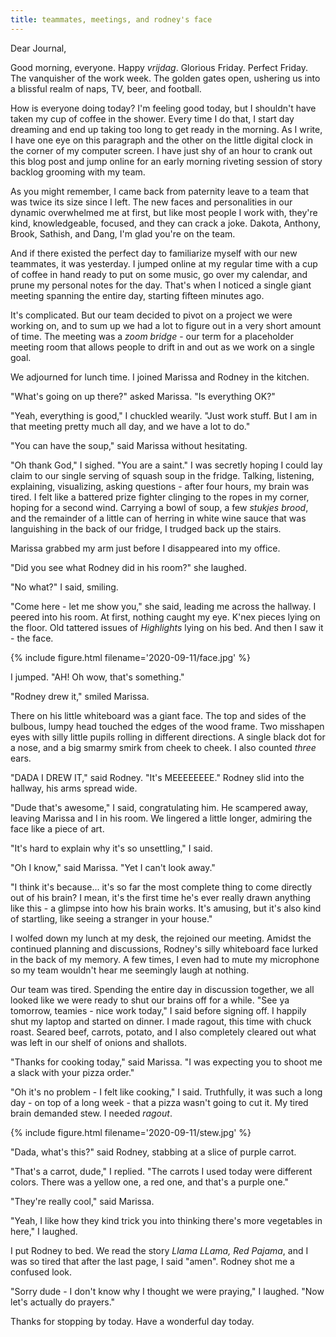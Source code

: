 ```yaml
---
title: teammates, meetings, and rodney's face
---
```


Dear Journal,

Good morning, everyone.  Happy _vrijdag_.  Glorious Friday.  Perfect
Friday.  The vanquisher of the work week.  The golden gates open,
ushering us into a blissful realm of naps, TV, beer, and football.

How is everyone doing today?  I'm feeling good today, but I shouldn't
have taken my cup of coffee in the shower.  Every time I do that, I
start day dreaming and end up taking too long to get ready in the
morning.  As I write, I have one eye on this paragraph and the other
on the little digital clock in the corner of my computer screen.  I
have just shy of an hour to crank out this blog post and jump online
for an early morning riveting session of story backlog grooming with
my team.

As you might remember, I came back from paternity leave to a team that
was twice its size since I left.  The new faces and personalities in
our dynamic overwhelmed me at first, but like most people I work with,
they're kind, knowledgeable, focused, and they can crack a joke.
Dakota, Anthony, Brook, Sathish, and Dang, I'm glad you're on the
team.

And if there existed the perfect day to familiarize myself with our
new teammates, it was yesterday.  I jumped online at my regular time
with a cup of coffee in hand ready to put on some music, go over my
calendar, and prune my personal notes for the day.  That's when I
noticed a single giant meeting spanning the entire day, starting
fifteen minutes ago.

It's complicated.  But our team decided to pivot on a project we were
working on, and to sum up we had a lot to figure out in a very short
amount of time.  The meeting was a _zoom bridge_ - our term for a
placeholder meeting room that allows people to drift in and out as we
work on a single goal.

We adjourned for lunch time.  I joined Marissa and Rodney in the
kitchen.

"What's going on up there?" asked Marissa.  "Is everything OK?"

"Yeah, everything is good," I chuckled wearily.  "Just work stuff.
But I am in that meeting pretty much all day, and we have a lot to
do."

"You can have the soup," said Marissa without hesitating.

"Oh thank God," I sighed.  "You are a saint."  I was secretly hoping I
could lay claim to our single serving of squash soup in the fridge.
Talking, listening, explaining, visualizing, asking questions - after
four hours, my brain was tired.  I felt like a battered prize fighter
clinging to the ropes in my corner, hoping for a second wind.
Carrying a bowl of soup, a few _stukjes brood_, and the remainder of a
little can of herring in white wine sauce that was languishing in the
back of our fridge, I trudged back up the stairs.

Marissa grabbed my arm just before I disappeared into my office.

"Did you see what Rodney did in his room?" she laughed.

"No what?" I said, smiling.

"Come here - let me show you," she said, leading me across the
hallway.  I peered into his room.  At first, nothing caught my eye.
K'nex pieces lying on the floor.  Old tattered issues of _Highlights_
lying on his bed.  And then I saw it - the face.

{% include figure.html filename='2020-09-11/face.jpg' %}

I jumped.  "AH!  Oh wow, that's something."

"Rodney drew it," smiled Marissa.

There on his little whiteboard was a giant face.  The top and sides of
the bulbous, lumpy head touched the edges of the wood frame.  Two
misshapen eyes with silly little pupils rolling in different
directions.  A single black dot for a nose, and a big smarmy smirk
from cheek to cheek.  I also counted _three_ ears.

"DADA I DREW IT," said Rodney.  "It's MEEEEEEEE."  Rodney slid into
the hallway, his arms spread wide.

"Dude that's awesome," I said, congratulating him.  He scampered away,
leaving Marissa and I in his room.  We lingered a little longer,
admiring the face like a piece of art.

"It's hard to explain why it's so unsettling," I said.

"Oh I know," said Marissa.  "Yet I can't look away."

"I think it's because... it's so far the most complete thing to come
directly out of his brain?  I mean, it's the first time he's ever
really drawn anything like this - a glimpse into how his brain works.
It's amusing, but it's also kind of startling, like seeing a stranger
in your house."

I wolfed down my lunch at my desk, the rejoined our meeting.  Amidst
the continued planning and discussions, Rodney's silly whiteboard face
lurked in the back of my memory.  A few times, I even had to mute my
microphone so my team wouldn't hear me seemingly laugh at nothing.

Our team was tired.  Spending the entire day in discussion together,
we all looked like we were ready to shut our brains off for a while.
"See ya tomorrow, teamies - nice work today," I said before signing
off.  I happily shut my laptop and started on dinner.  I made ragout,
this time with chuck roast.  Seared beef, carrots, potato, and I also
completely cleared out what was left in our shelf of onions and
shallots.

"Thanks for cooking today," said Marissa.  "I was expecting you to
shoot me a slack with your pizza order."

"Oh it's no problem - I felt like cooking," I said.  Truthfully, it
was such a long day - on top of a long week - that a pizza wasn't
going to cut it.  My tired brain demanded stew.  I needed _ragout_.

{% include figure.html filename='2020-09-11/stew.jpg' %}

"Dada, what's this?" said Rodney, stabbing at a slice of purple
carrot.

"That's a carrot, dude," I replied.  "The carrots I used today were
different colors.  There was a yellow one, a red one, and that's a
purple one."

"They're really cool," said Marissa.

"Yeah, I like how they kind trick you into thinking there's more
vegetables in here," I laughed.

I put Rodney to bed.  We read the story _Llama LLama, Red Pajama_, and
I was so tired that after the last page, I said "amen".  Rodney shot
me a confused look.

"Sorry dude - I don't know why I thought we were praying," I laughed.
"Now let's actually do prayers."

Thanks for stopping by today.  Have a wonderful day today.
